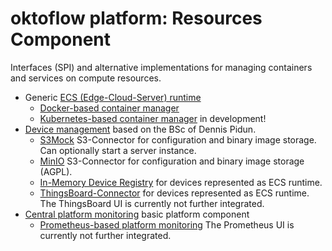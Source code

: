 # oktoflow platform: Resources Component

Interfaces (SPI) and alternative implementations for managing containers and services on compute resources.

* Generic [ECS (Edge-Cloud-Server) runtime](ecsRuntime/README.md)
    * [Docker-based container manager](ecsRuntime.docker/README.md)
    * [Kubernetes-based container manager](ecsRuntime.kubernetes/README.md) in development!
* [Device management](deviceMgt/README.md) based on the BSc of Dennis Pidun.
     * [S3Mock](deviceMgt.s3mock/README.md) S3-Connector for configuration and binary image storage. Can optionally start a server instance.
     * [MinIO](deviceMgt.minio/README.md) S3-Connector for configuration and binary image storage (AGPL).
     * [In-Memory Device Registry](deviceMgt.basicRegistry/README.md) for devices represented as ECS runtime.
     * [ThingsBoard-Connector](deviceMgt.thingsboard/README.md) for devices represented as ECS runtime. The ThingsBoard UI is currently not further integrated.
* [Central platform monitoring](monitoring/README.md) basic platform component
   * [Prometheus-based platform monitoring](monitoring.prometheus/README.md) The Prometheus UI is currently not further integrated.
